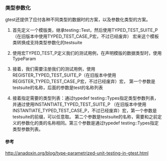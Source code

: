 ### 类型参数化 

gtest还提供了应付各种不同类型的数据时的方案，以及参数化类型的方案。

1. 首先定义一个模版类，继承testing::Test，然后使用TYPED_TEST_SUITE_P（在旧版本中使用TYPED_TEST_CASE_P宏，不过已经废弃）
宏来这个模板类转换成支持类型参数化的testsuite

2. 使用宏TYPED_TEST_P定义我们的测试用例，在声明模版的数据类型时，使用TypeParam 

3. 接着，我们需要注册我们的测试用例，使用REGISTER_TYPED_TEST_SUITE_P（在旧版本中使用REGISTER_TYPED_TEST_CASE_P宏，不过已经废弃）宏，
第一个参数是testsuite的名称，后面的参数是test的名称列表

4. 接着指定需要的类型列表：通过typedef testing::Types指定类型参数列表，并通过使用INSTANTIATE_TYPED_TEST_SUITE_P
（在旧版本中使用INSTANTIATE_TYPED_TEST_CASE_P，不过已经废弃）宏，第一个参数是testsuite的前缀，可以任意取。 
第二个参数是testsuite的名称，需要和之前定义的参数化的类的名称相同。第三个参数是通过typedef testing::Types指定类型参数列表。

#### 参考

<http://anadoxin.org/blog/type-parametrized-unit-testing-in-gtest.html>
